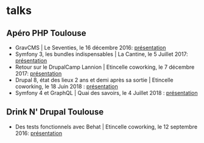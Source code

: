 # talks

## Apéro PHP Toulouse

* GravCMS | Le Seventies, le 16 décembre 2016: [présentation](https://c4ilus.github.io/talks/GravCMS/)
* Symfony 3, les bundles indispensables | La Cantine, le 5 Juillet 2017: [présentation](https://c4ilus.github.io/talks/symfony3-bundles-indispensables/)
* Retour sur le DrupalCamp Lannion | Etincelle coworking, le 7 décembre 2017: [présentation](https://c4ilus.github.io/talks/retour-drupalcamp-lannion/)
* Drupal 8, état des lieux 2 ans et demi après sa sortie | Etincelle coworking, le 18 Juin 2018 : [présentation](https://c4ilus.github.io/talks/drupal8-etat-des-lieux/)
* Symfony 4 et GraphQL | Quai des savoirs, le 4 Juillet 2018 : [présentation](https://c4ilus.github.io/talks/symfony4-graphql/)
 

## Drink N' Drupal Toulouse

* Des tests fonctionnels avec Behat | Etincelle coworking, le 12 septembre 2016: [présentation](https://c4ilus.github.io/talks/tests-fonctionnels-behat/)
